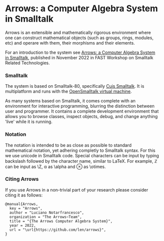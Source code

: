 # Arrows: a Computer Algebra System in Smalltalk
Arrows is an extensible and mathematically rigorous environment where one can construct mathematical objects (such as groups, rings, modules, etc) and operare with them, their morphisms and their elements.

For an introduction to the system see [Arrows: a Computer Algebra System in Smalltalk](https://openreview.net/pdf?id=oIozVmVool), published in November 2022 in FAST Workshop on Smalltalk Related Technologies.

### Smalltalk
The system is based on Smalltalk-80, specifically [Cuis Smalltalk](https://github.com/Cuis-Smalltalk/Cuis-Smalltalk-Dev). It is multiplatform and runs with the [OpenSmalltalk virtual machine](https://github.com/OpenSmalltalk/opensmalltalk-vm).

As many systems based on Smalltalk, it comes complete with an environment for interactive programming, blurring the distinction between user and programmer. It contains a complete development environment that allows you to browse classes, inspect objects, debug, and change anything 'live' while it is running.

### Notation
The notation is intended to be as close as possible to standard mathematical notation, yet adhering completly to Smalltalk syntax. For this we use unicode in Smalltalk code. Special characters can be input by typing backslash followed by the character name, similar to LaTeX. For example, ℤ can be input as \\Z, α as \\alpha and ⊗ as \\otimes.

### Citing Arrows
If you use Arrows in a non-trivial part of your research please consider citing it as follows:

	@manual{Arrows,
	  key = "Arrows",
	  author = "Luciano Notarfrancesco",
	  organization = "The Arrows~Team",
	  title = "{The Arrows Computer Algebra System}",
	  year = 2022,
	  url = "\url{https://github.com/len/arrows}",
	}

